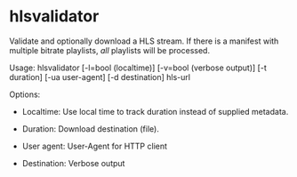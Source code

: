 # hlsvalidator

Validate and optionally download a HLS stream. If there is a manifest with multiple bitrate playlists, *all* playlists will be processed.

Usage: hlsvalidator [-l=bool (localtime)] [-v=bool (verbose output)] [-t duration] [-ua user-agent] [-d destination] hls-url

Options:

* Localtime: Use local time to track duration instead of supplied metadata.

* Duration: Download destination (file).

* User agent: User-Agent for HTTP client

* Destination: Verbose output

